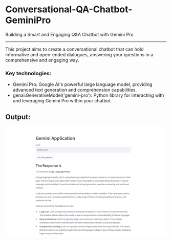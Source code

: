 # Conversational-QA-Chatbot-GeminiPro
Building a Smart and Engaging Q&amp;A Chatbot with Gemini Pro

---
This project aims to create a conversational chatbot that can hold informative and open-ended dialogues, answering your questions in a comprehensive and engaging way.

### Key technologies:

- Gemini Pro: Google AI's powerful large language model, providing advanced text generation and comprehension capabilities.
- genai.GenerativeModel('gemini-pro'): Python library for interacting with and leveraging Gemini Pro within your chatbot.

## Output:

![img_1](./output.png)
